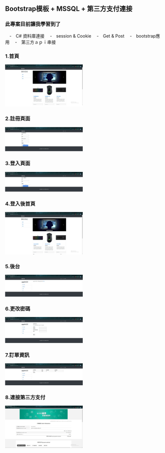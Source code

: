 ## Bootstrap模板 + MSSQL + 第三方支付連接

### 此專案目前讓我學習到了
　-　C# 資料庫連接
　-　session & Cookie 
　-　Get & Post
　-　bootstrap應用
　-　第三方ａｐｉ串接

### 1.首頁
<img src="https://github.com/z83520/TestWeb/blob/main/jpg/%E9%A6%96%E9%A0%81.jpg" width="50%">



### 2.註冊頁面 
<img src="https://github.com/z83520/TestWeb/blob/main/jpg/%E8%A8%BB%E5%86%8A.jpg" width="50%">


### 3.登入頁面
<img src="https://github.com/z83520/TestWeb/blob/main/jpg/%E7%99%BB%E5%85%A5.jpg" width="50%">


### 4.登入後首頁
<img src="https://github.com/z83520/TestWeb/blob/main/jpg/%E7%99%BB%E5%85%A5%E5%BE%8C%E9%A6%96%E9%A0%81.jpg" width="50%">


### 5.後台
<img src="https://github.com/z83520/TestWeb/blob/main/jpg/%E5%BE%8C%E8%87%BA.jpg" width="50%">


### 6.更改密碼
<img src="https://github.com/z83520/TestWeb/blob/main/jpg/%E5%AF%86%E7%A2%BC%E4%BF%AE%E6%94%B9.jpg" width="50%">


### 7.訂單資訊
<img src="https://github.com/z83520/TestWeb/blob/main/jpg/%E8%A8%82%E5%96%AE.jpg" width="50%">


### 8.連接第三方支付
<img src="https://github.com/z83520/TestWeb/blob/main/jpg/%E7%B6%A0%E7%95%8C.jpg" width="50%">


